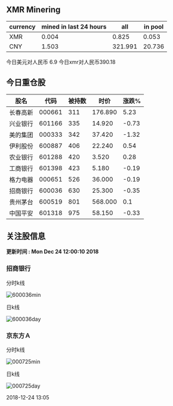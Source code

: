 ## XMR Minering

|currency|mined in last 24 hours|all|in pool|
|---|---|---|---|
|XMR|0.004|0.825|0.053|
|CNY|1.503|321.991|20.736|

今日美元对人民币 6.9	今日xmr对人民币390.18


## 今日重仓股 

|股名|代码|被持数|时价|涨跌%|
|---|---|---|---|---|
|长春高新|000661|311|176.890|5.23|
|兴业银行|601166|335|14.920|-0.73|
|美的集团|000333|342|37.420|-1.32|
|伊利股份|600887|406|22.240|0.54|
|农业银行|601288|420|3.520|0.28|
|工商银行|601398|423|5.180|-0.19|
|格力电器|000651|526|36.000|-0.19|
|招商银行|600036|630|25.300|-0.35|
|贵州茅台|600519|801|568.000|0.1|
|中国平安|601318|975|58.150|-0.33|

## 关注股信息
**更新时间 : Mon Dec 24 12:00:10 2018**
### 招商银行 
分时k线

![600036min](http://image.sinajs.cn/newchart/min/n/sh600036.gif)

日k线

![600036day](http://image.sinajs.cn/newchart/daily/n/sh600036.gif)

### 京东方Ａ 
分时k线

![000725min](http://image.sinajs.cn/newchart/min/n/sz000725.gif)

日k线

![000725day](http://image.sinajs.cn/newchart/daily/n/sz000725.gif)

2018-12-24 13:05